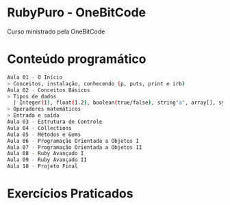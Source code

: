# RubyPuro - OneBitCode

Curso ministrado pela OneBitCode

# Conteúdo programático
```sh
Aula 01 - O Início
> Conceitos, instalação, conhecendo (p, puts, print e irb)
Aula 02 - Conceitos Básicos
> Tipos de dados
  | Integer(1), float(1.2), boolean(true/false), string"a", array[], symbol:, hash{}
> Operadores matemáticos
> Entrada e saída
Aula 03 - Estrutura de Controle
Aula 04 - Collections
Aula 05 - Métodos e Gems
Aula 06 - Programação Orientada a Objetos I
Aula 07 - Programação Orientada a Objetos II
Aula 08 - Ruby Avançado I
Aula 09 - Ruby Avançado II
Aula 10 - Projeto Final
```

# Exercícios Praticados

